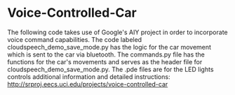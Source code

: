 # Voice-Controlled-Car
The following code takes use of Google's AIY project in order to incorporate voice command capabilities. The code labeled cloudspeech_demo_save_mode.py has the logic for the car movement which is sent to the car via bluetooth. The commands.py file has the functions for the car's movements and serves as the header file for cloudspeech_demo_save_mode.py. The .pde files are for the LED lights controls 
additional information and detailed instructions:
http://srproj.eecs.uci.edu/projects/voice-controlled-car
